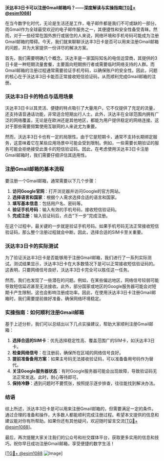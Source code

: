 **沃达丰3日卡可以注册Gmail邮箱吗？——深度解读与实操指南[[TG💪+ @esim1088](https://t.me/s/esim1088)]**

在当今数字化时代，无论是生活还是工作，电子邮件都是我们不可或缺的一部分。而Gmail作为全球最受欢迎的电子邮件服务之一，其便捷性和安全性备受青睐。然而，对于一些经常在国外旅行或居住的人来说，网络环境和手机号码可能成为注册Gmail邮箱的障碍。今天，我们就来聊聊沃达丰3日卡是否可以用来注册Gmail邮箱的问题，并为大家提供一份详尽的解决方案。

首先，我们需要明确几个概念。沃达丰是一家国际知名的电信运营商，其提供的3日卡是一种短期流量套餐，主要面向短期旅行者或需要临时网络支持的人群。而Gmail邮箱的注册过程通常需要验证手机号码，以确保账户的安全性。因此，问题的核心在于沃达丰3日卡能否正常接收短信验证码，从而顺利完成Gmail邮箱的注册。

### 沃达丰3日卡的特点与适用场景

沃达丰3日卡以其灵活、便捷的特点吸引了大量用户。它不仅提供了充足的流量，还支持语音通话功能，非常适合短期出行人士。此外，沃达丰在全球范围内拥有广泛的网络覆盖，无论是在欧洲还是其他地区，都能为用户提供稳定的网络连接。这对于那些需要频繁使用互联网的人来说尤为重要。

然而，沃达丰3日卡也有一定的局限性。由于它是短期卡，通常不支持长期绑定服务，这意味着它在某些应用场景中可能会受到限制。例如，一些需要长期验证的服务可能会拒绝接受此类卡的短信验证码。因此，在考虑使用沃达丰3日卡注册Gmail邮箱时，我们需要仔细评估其适用性。

### 注册Gmail邮箱的基本流程

要注册一个Gmail邮箱，通常需要以下几个步骤：

1. **访问Google官网**：打开浏览器并访问Google的官方网站。
2. **选择语言和国家**：根据个人需求选择合适的语言和国家。
3. **填写基本信息**：包括用户名、密码等。
4. **验证手机号码**：输入有效的手机号码，接收短信验证码。
5. **完成注册**：输入验证码后，点击“下一步”完成注册。

在这个过程中，最关键的一步就是验证手机号码。如果手机号码无法正常接收短信验证码，那么整个注册过程就会中断。因此，选择合适的SIM卡至关重要。

### 沃达丰3日卡的实际测试

为了验证沃达丰3日卡是否能够用于注册Gmail邮箱，我们进行了一系列实际测试。测试结果显示，沃达丰3日卡在大多数情况下是可以正常接收短信验证码的。这表明，只要网络信号良好，沃达丰3日卡完全可以胜任这一任务。

然而，我们也发现了一些潜在的问题。例如，在某些偏远地区，网络信号较弱可能导致短信延迟甚至无法接收。此外，部分国家或地区的Google服务器可能会对短期卡产生限制，这也会影响注册成功率。因此，在使用沃达丰3日卡注册Gmail邮箱时，我们需要提前做好准备，确保网络环境稳定。

### 实操指南：如何顺利注册Gmail邮箱

基于上述分析，我们可以总结出以下几点实操建议，帮助大家顺利注册Gmail邮箱：

1. **选择合适的SIM卡**：优先选择稳定性高、覆盖范围广的SIM卡，如沃达丰3日卡。
2. **检查网络信号**：在注册前，确保所在区域的网络信号良好。
3. **提前准备备用方案**：如果主号码无法接收验证码，可以准备备用号码作为替代。
4. **关注Google服务器状态**：有时Google服务器可能会出现故障，导致验证码无法正常发送。此时，耐心等待即可。
5. **保持冷静**：遇到问题时不要慌张，按照提示逐步排查，往往能找到解决办法。

### 结语

综上所述，沃达丰3日卡是可以用来注册Gmail邮箱的，但需要满足一定的条件。通过合理的准备和操作，大多数人都能顺利完成注册过程。希望本文提供的信息和建议能对你有所帮助。如果你还有其他疑问，欢迎随时留言交流[[TG💪+ @esim1088](https://t.me/s/esim1088)]。

最后，再次提醒大家关注我们的公众号和社交媒体平台，获取更多实用的信息和技巧。祝你早日成功注册Gmail邮箱，享受便捷的数字生活！

[[TG💪+ @esim1088](https://t.me/s/esim1088) ![Image](https://i.postimg.cc/4NQfJmqS/Snipaste-2025-05-13-00-14-12.png)]